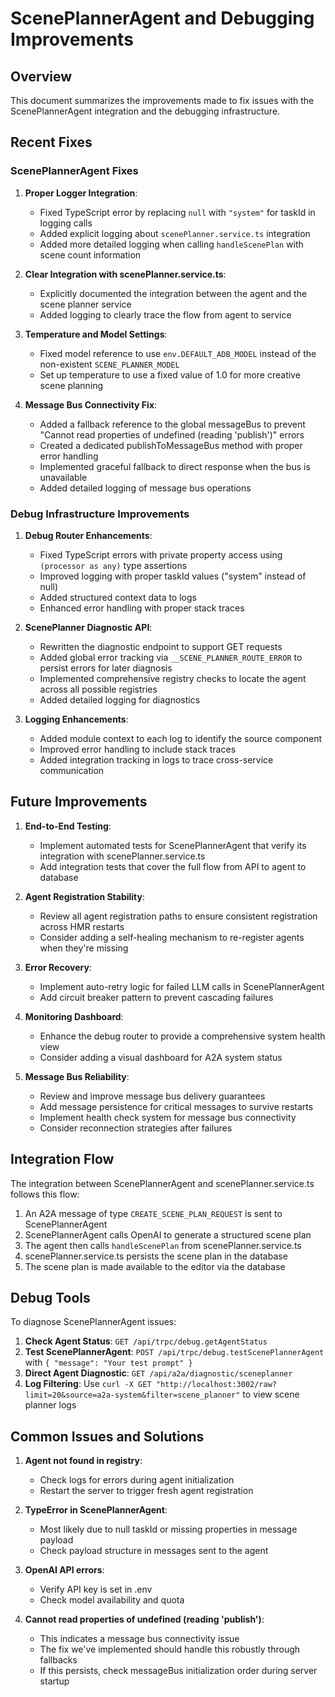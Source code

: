 # ScenePlannerAgent and Debugging Improvements

## Overview

This document summarizes the improvements made to fix issues with the ScenePlannerAgent integration and the debugging infrastructure.

## Recent Fixes

### ScenePlannerAgent Fixes

1. **Proper Logger Integration**: 
   - Fixed TypeScript error by replacing `null` with `"system"` for taskId in logging calls
   - Added explicit logging about `scenePlanner.service.ts` integration
   - Added more detailed logging when calling `handleScenePlan` with scene count information

2. **Clear Integration with scenePlanner.service.ts**:
   - Explicitly documented the integration between the agent and the scene planner service
   - Added logging to clearly trace the flow from agent to service

3. **Temperature and Model Settings**:
   - Fixed model reference to use `env.DEFAULT_ADB_MODEL` instead of the non-existent `SCENE_PLANNER_MODEL`
   - Set up temperature to use a fixed value of 1.0 for more creative scene planning

4. **Message Bus Connectivity Fix**:
   - Added a fallback reference to the global messageBus to prevent "Cannot read properties of undefined (reading 'publish')" errors
   - Created a dedicated publishToMessageBus method with proper error handling
   - Implemented graceful fallback to direct response when the bus is unavailable
   - Added detailed logging of message bus operations

### Debug Infrastructure Improvements

1. **Debug Router Enhancements**:
   - Fixed TypeScript errors with private property access using `(processor as any)` type assertions
   - Improved logging with proper taskId values ("system" instead of null)
   - Added structured context data to logs
   - Enhanced error handling with proper stack traces

2. **ScenePlanner Diagnostic API**:
   - Rewritten the diagnostic endpoint to support GET requests
   - Added global error tracking via `__SCENE_PLANNER_ROUTE_ERROR` to persist errors for later diagnosis
   - Implemented comprehensive registry checks to locate the agent across all possible registries
   - Added detailed logging for diagnostics

3. **Logging Enhancements**:
   - Added module context to each log to identify the source component
   - Improved error handling to include stack traces
   - Added integration tracking in logs to trace cross-service communication

## Future Improvements

1. **End-to-End Testing**:
   - Implement automated tests for ScenePlannerAgent that verify its integration with scenePlanner.service.ts
   - Add integration tests that cover the full flow from API to agent to database

2. **Agent Registration Stability**:
   - Review all agent registration paths to ensure consistent registration across HMR restarts
   - Consider adding a self-healing mechanism to re-register agents when they're missing

3. **Error Recovery**:
   - Implement auto-retry logic for failed LLM calls in ScenePlannerAgent
   - Add circuit breaker pattern to prevent cascading failures

4. **Monitoring Dashboard**:
   - Enhance the debug router to provide a comprehensive system health view
   - Consider adding a visual dashboard for A2A system status

5. **Message Bus Reliability**:
   - Review and improve message bus delivery guarantees
   - Add message persistence for critical messages to survive restarts
   - Implement health check system for message bus connectivity
   - Consider reconnection strategies after failures

## Integration Flow

The integration between ScenePlannerAgent and scenePlanner.service.ts follows this flow:

1. An A2A message of type `CREATE_SCENE_PLAN_REQUEST` is sent to ScenePlannerAgent
2. ScenePlannerAgent calls OpenAI to generate a structured scene plan
3. The agent then calls `handleScenePlan` from scenePlanner.service.ts
4. scenePlanner.service.ts persists the scene plan in the database
5. The scene plan is made available to the editor via the database

## Debug Tools

To diagnose ScenePlannerAgent issues:

1. **Check Agent Status**: `GET /api/trpc/debug.getAgentStatus`
2. **Test ScenePlannerAgent**: `POST /api/trpc/debug.testScenePlannerAgent` with `{ "message": "Your test prompt" }`
3. **Direct Agent Diagnostic**: `GET /api/a2a/diagnostic/sceneplanner`
4. **Log Filtering**: Use `curl -X GET "http://localhost:3002/raw?limit=20&source=a2a-system&filter=scene_planner"` to view scene planner logs

## Common Issues and Solutions

1. **Agent not found in registry**: 
   - Check logs for errors during agent initialization
   - Restart the server to trigger fresh agent registration

2. **TypeError in ScenePlannerAgent**:
   - Most likely due to null taskId or missing properties in message payload
   - Check payload structure in messages sent to the agent

3. **OpenAI API errors**:
   - Verify API key is set in .env
   - Check model availability and quota 

4. **Cannot read properties of undefined (reading 'publish')**:
   - This indicates a message bus connectivity issue
   - The fix we've implemented should handle this robustly through fallbacks
   - If this persists, check messageBus initialization order during server startup 